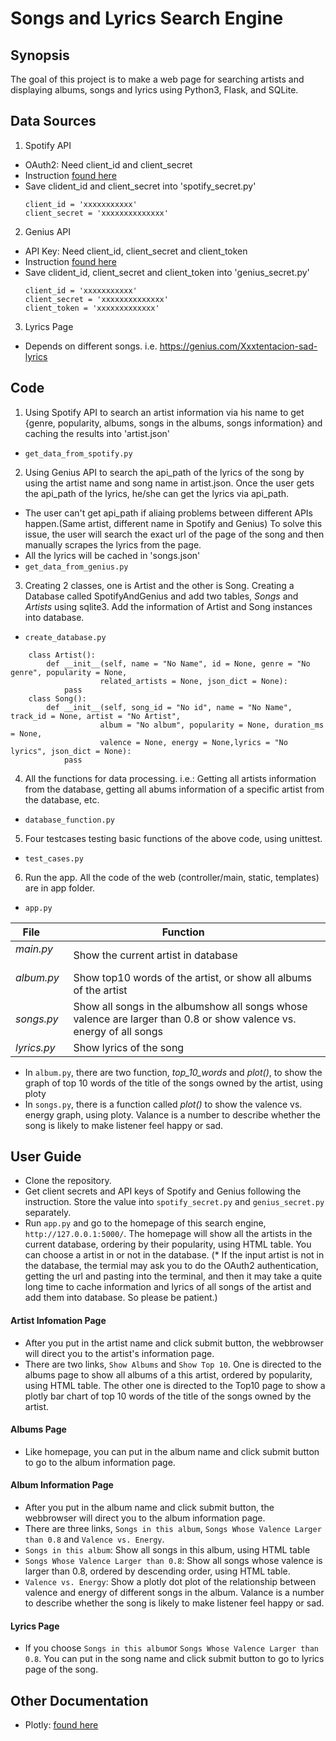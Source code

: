 # Songs and Lyrics Search Engine

## Synopsis
The goal of this project is to make a web page for searching artists and displaying albums, songs and lyrics using Python3, Flask, and SQLite.

## Data Sources
1. Spotify API
- OAuth2: Need client_id and client_secret
- Instruction [found here](https://developer.spotify.com/web-api/tutorial/)
- Save clident_id and client_secret into 'spotify_secret.py'
    ```Python3
    client_id = 'xxxxxxxxxxx'
    client_secret = 'xxxxxxxxxxxxxx'
    ```
2. Genius API
- API Key: Need client_id, client_secret and client_token
- Instruction [found here](https://docs.genius.com/)
- Save clident_id, client_secret and client_token into 'genius_secret.py'
    ```Python3
    client_id = 'xxxxxxxxxxx'
    client_secret = 'xxxxxxxxxxxxxx'
    client_token = 'xxxxxxxxxxxxx'
    ```
3. Lyrics Page
- Depends on different songs. i.e. https://genius.com/Xxxtentacion-sad-lyrics

## Code
1. Using Spotify API to search an artist information via his name to get {genre, popularity, albums, songs in the albums, songs information} and caching the results into 'artist.json'
- `get_data_from_spotify.py`

2. Using Genius API to search the api_path of the lyrics of the song by using the artist name and song name in artist.json. Once the user gets the api_path of the lyrics, he/she can get the lyrics via api_path.
- The user can't get api_path if aliaing problems between different APIs happen.(Same artist, different name in Spotify and Genius) To solve this issue, the user will search the exact url of the page of the song and then manually scrapes the lyrics from the page.
- All the lyrics will be cached in 'songs.json'
- `get_data_from_genius.py`
3. Creating 2 classes, one is Artist and the other is Song.
    Creating a Database called SpotifyAndGenius and add two tables, *Songs* and *Artists* using sqlite3. Add the information of Artist and Song instances into database.
- `create_database.py`
```Python3
    class Artist():
        def __init__(self, name = "No Name", id = None, genre = "No genre", popularity = None,
                    related_artists = None, json_dict = None):
            pass
    class Song():
        def __init__(self, song_id = "No id", name = "No Name", track_id = None, artist = "No Artist",
                    album = "No album", popularity = None, duration_ms = None,
                    valence = None, energy = None,lyrics = "No lyrics", json_dict = None):
            pass
```
4. All the functions for data processing. i.e.: Getting all artists information from the database, getting all abums information of a specific artist from the database, etc.
- `database_function.py`
5. Four testcases testing basic functions of the above code, using unittest.
- `test_cases.py`
6. Run the app. All the code of the web (controller/main, static, templates) are in app folder.

- `app.py`


| **File**        | **Function**           |
| ------------- |-------------|
| *main.py*      | Show the current artist in database |
| *album.py*      | Show top10 words of the artist, or show all albums of the artist      |
| *songs.py* | Show all songs in the albumshow all songs whose valence are larger than 0.8 or show valence vs. energy of all songs     |
| *lyrics.py* | Show lyrics of the song     |

- In `album.py`, there are two function, *top_10_words* and *plot()*, to show the graph of top 10 words of the title of the songs owned by the artist, using ploty
- In `songs.py`, there is a function called *plot()* to show the valence vs. energy graph, using ploty. Valance is a number to describe whether the song is likely to make listener feel happy or sad.

## User Guide
- Clone the repository.
- Get client secrets and API keys of Spotify and Genius following the instruction. Store the value into `spotify_secret.py` and `genius_secret.py`  separately.
- Run `app.py` and go to the homepage of this search engine, `http://127.0.0.1:5000/`. The homepage will show all the artists in the current database, ordering by their popularity, using HTML table. You can choose a artist in or not in the database. (* If the input artist is not in the database, the termial may ask you to do the OAuth2 authentication, getting the url and pasting into the terminal, and then it may take a quite long time to cache information and lyrics of all songs of the artist and add them into database. So please be patient.)


#### Artist Infomation Page
- After you put in the artist name and click submit button, the webbrowser will direct you to the artist's information page.
- There are two links, `Show Albums` and `Show Top 10`. One is directed to the albums page to show all albums of a this artist, ordered by popularity, using HTML table. The other one is directed to the Top10 page to show a plotly bar chart of top 10 words of the title of the songs owned by the artist.

#### Albums Page
- Like homepage, you can put in the album name and click submit button to go to the album information page.

#### Album Information Page
- After you put in the album name and click submit button, the webbrowser will direct you to the album information page.
- There are three links, `Songs in this album`, `Songs Whose Valence Larger than 0.8` and `Valence vs. Energy`.
- `Songs in this album`: Show all songs in this album, using HTML table
- `Songs Whose Valence Larger than 0.8`: Show all songs whose valence is larger than 0.8, ordered by descending order, using HTML table.
- `Valence vs. Energy`: Show a plotly dot plot of the relationship between valence and energy of different songs in the album. Valance is a number to describe whether the song is likely to make listener feel happy or sad.

#### Lyrics Page
- If you choose `Songs in this album`or  `Songs Whose Valence Larger than 0.8`. You can put in the song name and click submit button to go to lyrics page of the song.

## Other Documentation
- Plotly: [found here](https://plot.ly/python/)


